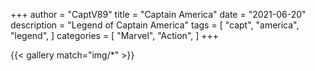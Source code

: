 +++
author = "CaptV89"
title = "Captain America"
date = "2021-06-20"
description = "Legend of Captain America"
tags = [
    "capt",
    "america",
    "legend",
]
categories = [
    "Marvel",
    "Action",
]
+++


{{< gallery match="img/*" >}}
